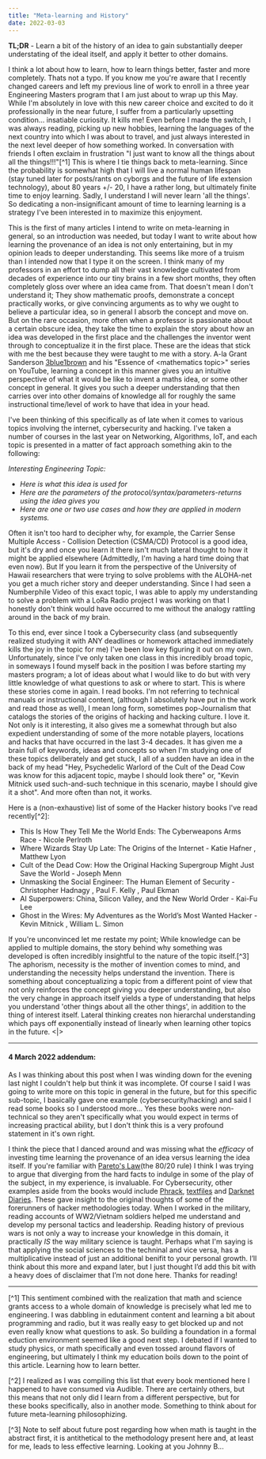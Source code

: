 ```yaml
---
title: "Meta-learning and History"
date: 2022-03-03
---
```


**TL;DR** - Learn a bit of the history of an idea to gain substantially deeper understating of the ideal itself, and apply it better to other domains. 

I think a lot about how to learn, how to learn things better, faster and more completely. Thats not a typo. If you know me you're aware that I recently changed careers and left my previous line of work to enroll in a three year Engineering Masters program that I am just about to wrap up this May. While I'm absolutely in love with this new career choice and excited to do it professionally in the near future, I suffer from a particularly upsetting condition... insatiable curiosity. It kills me! Even before I made the switch, I was always reading, picking up new hobbies, learning the languages of the next country into which I was about to travel, and just always interested in the next level deeper of how something worked. In conversation with friends I often exclaim in frustration "I just want to know all the things about all the things!!!"[^1] This is where I tie things back to meta-learning. Since the probability is somewhat high that I will live a normal human lifespan (stay tuned later for posts/rants on cyborgs and the future of life extension technology), about 80 years +/- 20, I have a rather long, but ultimately finite time to enjoy learning. Sadly, I understand I will never learn 'all the things'. So dedicating a non-insignificant amount of time to learning learning is a strategy I've been interested in to maximize this enjoyment.

This is the first of many articles I intend to write on meta-learning in general, so an introduction was needed, but today I want to write about how learning the provenance of an idea is not only entertaining, but in my opinion leads to deeper understanding. This seems like more of a truism than I intended now that I type it on the screen. I think many of my professors in an effort to dump all their vast knowledge cultivated from decades of experience into our tiny brains in a few short months, they often completely gloss over  where an idea came from. That doesn't mean I don't understand it; They show mathematic proofs, demonstrate a concept practically works, or give convincing arguments as to why we ought to believe a particular idea, so in general I absorb the concept and move on. But on the rare occasion, more often when a professor is passionate about a certain obscure idea, they take the time to explain the story about how an idea was developed in the first place and the challenges the inventor went through to conceptualize it in the first place. These are the ideas that stick with me the best because they were taught to me with a story. A-la Grant Sanderson [3blue1brown](https://www.3blue1brown.com/) and his "Essence of \<mathematics topic\>" series on YouTube, learning a concept in this manner gives you an intuitive perspective of what it would be like to invent a maths idea, or some other concept in general. It gives you such a deeper understanding that then carries over into other domains of knowledge all for roughly the same instructional time/level of work to have that idea in your head.

I've been thinking of this specifically as of late when it comes to various topics involving the internet, cybersecurity and hacking. I've taken a number of courses in the last year on Networking, Algorithms, IoT, and each topic is presented in a matter of fact approach something akin to the following:

_Interesting Engineering Topic:_
- _Here is what this idea is used for_
- _Here are the parameters of the protocol/syntax/parameters-returns using the idea gives you_
- _Here are one or two use cases and how they are applied in modern systems._

Often it isn't too hard to decipher why, for example, the Carrier Sense Multiple Access - Collision Detection (CSMA/CD) Protocol is a good idea, but it's dry and once you learn it there isn't much lateral thought to how it might be applied elsewhere (Admittedly, I'm having a hard time doing that even now). But If you learn it from the perspective of the University of Hawaii researchers that were trying to solve problems with the ALOHA-net you get a much richer story and deeper understanding. Since I had seen a Numberphile Video of this exact topic, I was able to apply my understanding to solve a problem with a LoRa Radio project I was working on that I honestly don't think would have occurred to me without the analogy rattling around in the back of my brain.

To this end, ever since I took a Cybersecurity class (and subsequently realized studying it with ANY deadlines or homework attached immediately kills the joy in the topic for me) I've been low key figuring it out on my own. Unfortunately, since I've only taken one class in this incredibly broad topic, in someways I found myself back in the position I was before starting my masters program; a lot of ideas about what I would like to do but with very little knowledge of what questions to ask or where to start. This is where these stories come in again. I read books. I'm not referring to technical manuals or instructional content, (although I absolutely have put in the work and read those as well), I mean long form, sometimes pop-Journalism that catalogs the stories of the origins of hacking and hacking culture. I love it. Not only is it interesting, it also gives me a somewhat through but also expedient understanding of some of the more notable players, locations and hacks that have occurred in the last 3-4 decades. It has given me a brain full of keywords, ideas and concepts so when I'm studying one of these topics deliberately and get stuck, I all of a sudden have an idea in the back of my head "Hey, Psychedelic Warlord of the Cult of the Dead Cow was know for this adjacent topic, maybe I should look there" or, "Kevin Mitnick used such-and-such technique in this scenario, maybe I should give it a shot". And more often than not, it works.

Here is a (non-exhaustive) list of some of the Hacker history books I've read recently[^2]:

- This Is How They Tell Me the World Ends: The Cyberweapons Arms Race - Nicole Perlroth
- Where Wizards Stay Up Late: The Origins of the Internet - Katie Hafner , Matthew Lyon
- Cult of the Dead Cow: How the Original Hacking Supergroup Might Just Save the World - Joseph Menn
- Unmasking the Social Engineer: The Human Element of Security - Christopher Hadnagy , Paul F. Kelly , Paul Ekman
- AI Superpowers: China, Silicon Valley, and the New World Order - Kai-Fu Lee
- Ghost in the Wires: My Adventures as the World’s Most Wanted Hacker - Kevin Mitnick , William L. Simon


If you're unconvinced let me restate my point; While knowledge can be applied to multiple domains, the story behind why something was developed is often incredibly insightful to the nature of the topic itself.[^3] The aphorism, necessity is the mother of invention comes to mind, and understanding the necessity helps understand the invention. There is something about conceptualizing a topic from a different point of view that not only reinforces the concept giving you deeper understanding, but also the very change in approach itself yields a type of understanding that helps you understand 'other things about all the other things', in addition to the thing of interest itself.  Lateral thinking creates non hierarchal understanding which pays off exponentially instead of linearly when learning other topics in the future. <|>
____
#### 4 March 2022 addendum:

As I was thinking about this post when I was winding down for the evening last night I couldn't help but think it was incomplete. Of course I said I was going to write more on this topic in general in the future, but for this specific sub-topic, I basically gave one example (cybersecurity/hacking) and said I read some books so I understood more... Yes these books were non-technical so they aren't specifically what you would expect in terms of increasing practical ability, but I don't think this is a very profound statement in it's own right. 

I think the piece that I danced around and was missing what the _efficacy_ of investing time learning the provenance of an idea versus learning the idea itself. If you're familiar with [Pareto's Law](https://en.wikipedia.org/wiki/Pareto_principle)(the 80/20 rule) I think I was trying to argue that diverging from the hard facts to indulge in some of the play of the subject, in my experience, is invaluable. For Cybersecurity, other examples aside from the books would include [Phrack](www.phrack.org), [textfiles](textfiles.com) and [Darknet Diaries](https://darknetdiaries.com/). These gave insight to the original thoughts of some of the forerunners of hacker methodologies today. When I worked in the military, reading accounts of WW2/Vietnam soldiers helped me understand and develop my personal tactics and leadership. Reading history of previous wars is not only a way to increase your knowledge in this domain, it practically _IS_ the way military science is taught. Perhaps what I'm saying is that applying the social sciences to the techninal and vice versa, has a multiplicative instead of just an additional benifit to your personal growth. I’ll think about this more and expand later, but I just thought I’d add this bit with a heavy does of disclaimer that I’m not done here. Thanks for reading!

____

[^1] This sentiment combined with the realization that math and science grants access to a whole domain of knowledge is precisely what led me to engineering. I was dabbling in edutainment content and learning a bit about programming and radio, but it was really easy to get blocked up and not even really know what questions to ask. So building a foundation in a formal eduction environment seemed like a good next step. I debated if I wanted to study physics, or math specifically and even tossed around flavors of engineering, but ultimately I think my education boils down to the point of this article. Learning how to learn better.

[^2] I realized as I was compiling this list that every book mentioned here I happened to have consumed via Audible. There are certainly others, but this means that not only did I learn from a different perspective, but for these books specifically, also in another mode. Something to think about for future meta-learning philosophizing.

[^3] Note to self about future post regarding how when math is taught in the abstract first, it is antithetical to the methodology present here and, at least for me, leads to less effective learning. Looking at you Johnny B...
